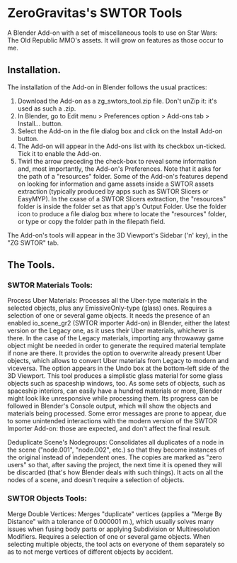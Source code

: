# ZeroGravitas's SWTOR Tools
A Blender Add-on with a set of miscellaneous tools to use on Star Wars: The Old Republic MMO's assets. It will grow on features as those occur to me.


## Installation.

The installation of the Add-on in Blender follows the usual practices:
1. Download the Add-on as a zg_swtors_tool.zip file. Don't unZip it: it's used as such a .zip.
2. In Blender, go to Edit menu > Preferences option > Add-ons tab > Install… button.
3. Select the Add-on in the file dialog box and click on the Install Add-on button.
4. The Add-on will appear in the Add-ons list with its checkbox un-ticked. Tick it to enable the Add-on.
5. Twirl the arrow preceding the check-box to reveal some information and, most importantly, the Add-on's Preferences. Note that it asks for the path of a "resources" folder.
  Some of the Add-on's features depend on looking for information and game assets inside a SWTOR assets extraction (typically produced by apps such as SWTOR Slicers or EasyMYP). In the cxase of a SWTOR Slicers extraction, the "resources" folder is inside the folder set as that app's Output Folder.
  Use the folder icon to produce a file dialog box where to locate the "resources" folder, or type or copy the folder path in the filepath field.

The Add-on's tools will appear in the 3D Viewport's Sidebar ('n' key), in the "ZG SWTOR" tab.

## The Tools.

### SWTOR Materials Tools:

Process Uber Materials:
Processes all the Uber-type materials in the selected objects, plus any EmissiveOnly-type (glass) ones.
Requires a selection of one or several game objects.
It needs the presence of an enabled io_scene_gr2 (SWTOR importer Add-on) in Blender, either the latest version or the Legacy one, as it uses their Uber materials, whichever is there. In the case of the Legacy materials, importing any throwaway game object might be needed in order to generate the required material template if none are there.
It provides the option to overwrite already present Uber objects, which allows to convert Uber materials from Legacy to modern and viceversa. The option appears in the Undo box at the bottom-left side of the 3D Viewport.
This tool produces a simplistic glass material for some glass objects such as spaceship windows, too.
As some sets of objects, such as spaceship interiors, can easily have a hundred materials or more, Blender might look like unresponsive while processing them. Its progress can be followed in Blender's Console output, which will show the objects and materials being processed. Some error messages are prone to appear, due to some unintended interactions with the modern version of the SWTOR Importer Add-on: those are expected, and don't affect the final result.

Deduplicate Scene's Nodegroups:
Consolidates all duplicates of a node in the scene ("node.001", "node.002", etc.) so that they become instances of the original instead of independent ones. The copies are marked as "zero users" so that, after saving the project, the next time it is opened they will be discarded (that's how Blender deals with such things).
It acts on all the nodes of a scene, and doesn't require a selection of objects.

### SWTOR Objects Tools:

Merge Double Vertices:
Merges "duplicate" vertices (applies a "Merge By Distance" with a tolerance of 0.000001 m.), which usually solves many issues when fusing body parts or applying Subdivision or Multiresolution Modifiers.
Requires a selection of one or several game objects.
When selecting multiple objects, the tool acts on everyone of them separately so as to not merge vertices of different objects by accident.